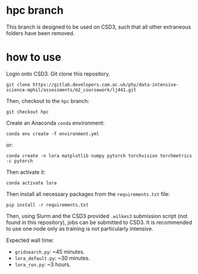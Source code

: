 # hpc branch
This branch is designed to be used on CSD3, such that all other extraneous folders have been removed.

# how to use
Login onto CSD3. Git clone this repository.
```
git clone https://gitlab.developers.cam.ac.uk/phy/data-intensive-science-mphil/assessments/m2_coursework/lj441.git
```
Then, checkout to the `hpc` branch:
```
git checkout hpc
```
Create an Anaconda `conda` environment:
```
conda env create -f environment.yml
```
or:
```
conda create -n lora matplotlib numpy pytorch torchvision torchmetrics -c pytorch
```
Then activate it:
```
conda activate lora
```
Then install all necessary packages from the `requirements.txt` file:
```
pip install -r requirements.txt
```
Then, using Slurm and the CSD3 provided `.wilkes3` submission script (not found in this repository), jobs can be submitted to CSD3. It is recommended to use one node only as training is not particularly intensive.

Expected wall time:
- `gridsearch.py`: ~45 minutes.
- `lora_default.py`: ~30 minutes.
- `lora_run.py`: ~3 hours.